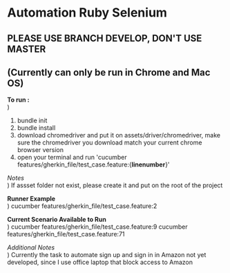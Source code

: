 # Automation Ruby Selenium

## PLEASE USE BRANCH DEVELOP, DON'T USE MASTER

## (Currently can only be run in Chrome and Mac OS)

**To run :**<br>)

1. bundle init
2. bundle install
3. download chromedriver and put it on assets/driver/chromedriver, make sure the chromedriver you download match your current chrome browser version
4. open your terminal and run 'cucumber features/gherkin_file/test_case.feature:{**linenumber**}'

_Notes_<br>)
If assset folder not exist, please create it and put on the root of the project

**Runner Example**<br>)
cucumber features/gherkin_file/test_case.feature:2

**Current Scenario Available to Run**<br>)
cucumber features/gherkin_file/test_case.feature:9
cucumber features/gherkin_file/test_case.feature:71

_Additional Notes_<br>)
Currently the task to automate sign up and sign in in Amazon not yet developed, since I use office laptop that block access to Amazon
